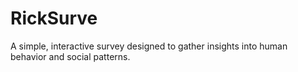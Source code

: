 # RickSurve
 A simple, interactive survey designed to gather insights into human behavior and social patterns.
